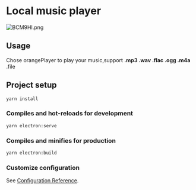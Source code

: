 # Local music player

![BCM9HI.png](https://s1.ax1x.com/2020/10/21/BCM9HI.png)

## Usage

Chose orangePlayer to play your music,support **.mp3 .wav .flac .ogg .m4a** .file

## Project setup
```
yarn install
```

### Compiles and hot-reloads for development
```
yarn electron:serve
```

### Compiles and minifies for production
```
yarn electron:build
```

### Customize configuration
See [Configuration Reference](https://cli.vuejs.org/config/).
